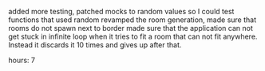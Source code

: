 
added more testing, patched mocks to random values so I could test functions that used random
revamped the room generation, made sure that rooms do not spawn next to border
made sure that the application can not get stuck in infinite loop when it tries to fit a room that can not fit anywhere. Instead it discards it 10 times and gives up after that.

hours: 7